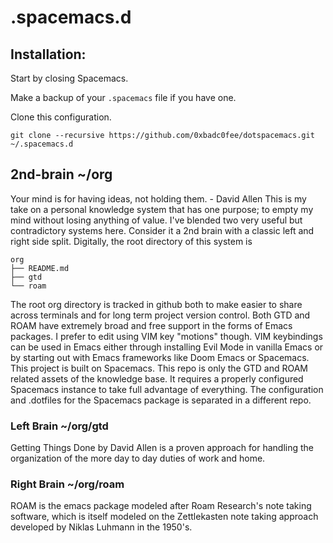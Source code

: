 # .spacemacs.d

## Installation:

Start by closing Spacemacs.

Make a backup of your `.spacemacs` file if you have one.

Clone this configuration.
```
git clone --recursive https://github.com/0xbadc0fee/dotspacemacs.git ~/.spacemacs.d
```
## 2nd-brain ~/org
Your mind is for having ideas, not holding them. - David Allen This is my take on a personal knowledge system that has one purpose; to empty my mind without losing anything of value. I've blended two very useful but contradictory systems here. Consider it a 2nd brain with a classic left and right side split. Digitally, the root directory of this system is
```
org
├── README.md
├── gtd
└── roam
```
The root org directory is tracked in github both to make easier to share across terminals and for long term project version control. Both GTD and ROAM have extremely broad and free support in the forms of Emacs packages. I prefer to edit using VIM key "motions" though. VIM keybindings can be used in Emacs either through installing Evil Mode in vanilla Emacs or by starting out with Emacs frameworks like Doom Emacs or Spacemacs. This project is built on Spacemacs. This repo is only the GTD and ROAM related assets of the knowledge base. It requires a properly configured Spacemacs instance to take full advantage of everything. The configuration and .dotfiles for the Spacemacs package is separated in a different repo.

### Left Brain ~/org/gtd
Getting Things Done by David Allen is a proven approach for handling the organization of the more day to day duties of work and home.

### Right Brain ~/org/roam
ROAM is the emacs package modeled after Roam Research's note taking software, which is itself modeled on the Zettlekasten note taking approach developed by Niklas Luhmann in the 1950's.

